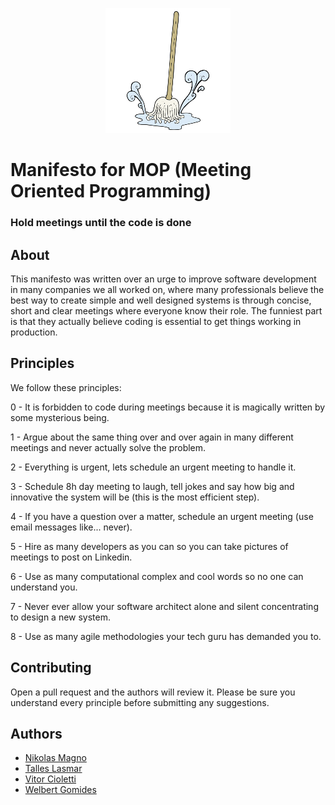 <p align="center">
    <a href="#fluentscheduler">
        <img alt="logo" src="https://github.com/VitorCioletti/MOP/blob/master/icon.png?raw=true">
    </a>
</p>

# Manifesto for MOP (Meeting Oriented Programming)

### Hold meetings until the code is done

## About

This manifesto was written over an urge to improve software development in many companies we all worked on, where many professionals believe the best way to create simple and well designed systems is through concise, short and clear meetings where everyone know their role. The funniest part is that they actually believe coding is essential to get things working in production.

## Principles

We follow these principles:

0 - It is forbidden to code during meetings because it is magically written by some mysterious being.

1 - Argue about the same thing over and over again in many different meetings and never actually solve the problem.

2 - Everything is urgent, lets schedule an urgent meeting to handle it.

3 - Schedule 8h day meeting to laugh, tell jokes and say how big and innovative the system will be (this is the most efficient step).

4 - If you have a question over a matter, schedule an urgent meeting (use email messages like... never).

5 - Hire as many developers as you can so you can take pictures of meetings to post on Linkedin.

6 - Use as many computational complex and cool words so no one can understand you.

7 - Never ever allow your software architect alone and silent concentrating to design a new system.

8 - Use as many agile methodologies your tech guru has demanded you to.

## Contributing

Open a pull request and the authors will review it. Please be sure you understand every principle before submitting any suggestions.

## Authors

* [Nikolas Magno]()
* [Talles Lasmar]()
* [Vitor Cioletti]()
* [Welbert Gomides]()
